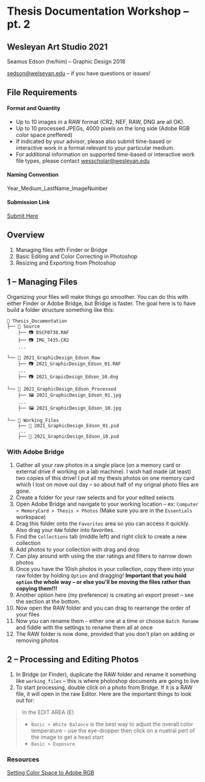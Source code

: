 # Thesis Documentation Workshop – pt. 2

## Wesleyan Art Studio 2021

Seamus Edson (he/him) – Graphic Design 2018

sedson@welseyan.edu – if you have questions or issues!

## File Requirements

#### Format and Quantity

- Up to 10 images in a RAW format (CR2, NEF, RAW, DNG are all OK).
- Up to 10 processed JPEGs, 4000 pixels on the long side (Adobe RGB color space preffered)
- If indicated by your advisor, please also submit time-based or interactive work in a format relevant to your particular medium.
- For additional information on supported time-based or interactive work file types, please contact wesscholar@wesleyan.edu

#### Naming Convention

Year_Medium_LastName_ImageNumber

#### Submission Link

[Submit Here](https://docs.google.com/forms/d/e/1FAIpQLSdTEo5e4PZmV98Fhplg8aZ9mg9BBXnt0_P0BGS3t8pmUVqBmw/viewform)


## Overview

1. Managing files with Finder or Bridge
1. Basic Editing and Color Correcting in Photoshop
1. Resizing and Exporting from Photoshop


## 1 – Managing Files

Organizing your files will make things go smoother. You can do this with either Finder or Adobe Bridge, but Bridge is faster. The goal here is to have build a folder structure something like this:

```
📁 Thesis_Documentation
├── 📁 Source
    ├── 📷 DSCF0738.RAF
    ├── 📷 IMG_7435.CR2
    ...

└── 📁 2021_GraphicDesign_Edson_Raw
    ├── 📷 2021_GraphicDesign_Edson_01.RAF
    ...
    ├── 📷 2021_GrapicDesign_Edson_10.dng

└── 📁 2021_GraphicDesign_Edson_Processed
    ├── 🖼️ 2021_GraphicDesign_Edson_01.jpg
    ...
    ├── 🖼️ 2021_GraphicDesign_Edson_10.jpg

└── 📁 Working_Files
    ├── 📝️ 2021_GraphicDesign_Edson_01.psd
    ...
    ├── 📝️ 2021_GraphicDesign_Edson_10.psd
```

### With Adobe Bridge

1. Gather all your raw photos in a single place (on a memory card or external drive if working on a lab machine). I wish had made (at least) two copies of this drive! I put all my thesis photos on one memory card which I lost on move out day – so about half of my orignal photo files are gone.
1. Create a folder for your raw selects and for your edited selects
1. Open Adobe Bridge and navigate to your working location – ex: `Computer > MemoryCard > Thesis > Photos` (Make sure you are in the `Essentials` workspace)
1. Drag this folder onto the `Favorites` area so you can access it quickly. Also drag your `RAW` folder into favorites.
1. Find the `Collections` tab (middle left) and right click to create a new collection
1. Add photos to your collection with drag and drop
1. Can play around with using the star ratings and filters to narrow down photos
1. Once you have the 10ish photos in your collection, copy them into your raw folder by holding `Option` and dragging! **Important that you hold `option` the whole way – or else you'll be moving the files rather than copying them!!!**
1. Another option here (my preference) is creating an export preset – see the section at the bottom.
1. Now open the RAW folder and you can drag to rearrange the order of your files
1. Now you can rename them - either one at a time or choose `Batch Rename` and fiddle with the settings to rename them all at once
1. The RAW folder is now done, provided that you don't plan on adding or removing photos

## 2 – Processing and Editing Photos
1. In Bridge (or Finder), duplicate the RAW folder and rename it something like `working_files` – this is where photoshop documents are going to live
1. To start processing, double click on a photo from Bridge. If it is a RAW file, it will open in the raw Editor. Here are the important things to look out for:
> In the EDIT AREA (E)
> - `Basic > White Balance` is the best way to adjust the overall color temperature – use the eye-dropper then click on a nuetral pert of the image to get a head start
> - `Basic > Exposure`



### Resources

[Setting Color Space to Adobe RGB](https://www.photoshopessentials.com/basics/color-settings/)
